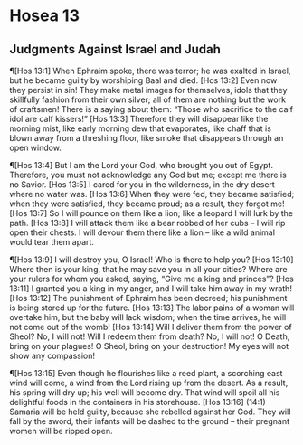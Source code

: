 # Hosea 13

## Judgments Against Israel and Judah
¶[Hos 13:1] When Ephraim spoke, there was terror; he was exalted in Israel, but he became guilty by worshiping Baal and died.
[Hos 13:2] Even now they persist in sin! They make metal images for themselves, idols that they skillfully fashion from their own silver; all of them are nothing but the work of craftsmen! There is a saying about them: “Those who sacrifice to the calf idol are calf kissers!”
[Hos 13:3] Therefore they will disappear like the morning mist, like early morning dew that evaporates, like chaff that is blown away from a threshing floor, like smoke that disappears through an open window.

¶[Hos 13:4] But I am the Lord your God, who brought you out of Egypt. Therefore, you must not acknowledge any God but me; except me there is no Savior.
[Hos 13:5] I cared for you in the wilderness, in the dry desert where no water was.
[Hos 13:6] When they were fed, they became satisfied; when they were satisfied, they became proud; as a result, they forgot me!
[Hos 13:7] So I will pounce on them like a lion; like a leopard I will lurk by the path.
[Hos 13:8] I will attack them like a bear robbed of her cubs – I will rip open their chests. I will devour them there like a lion – like a wild animal would tear them apart.

¶[Hos 13:9] I will destroy you, O Israel! Who is there to help you?
[Hos 13:10] Where then is your king, that he may save you in all your cities? Where are your rulers for whom you asked, saying, “Give me a king and princes”?
[Hos 13:11] I granted you a king in my anger, and I will take him away in my wrath!
[Hos 13:12] The punishment of Ephraim has been decreed; his punishment is being stored up for the future.
[Hos 13:13] The labor pains of a woman will overtake him, but the baby will lack wisdom; when the time arrives, he will not come out of the womb!
[Hos 13:14] Will I deliver them from the power of Sheol? No, I will not! Will I redeem them from death? No, I will not! O Death, bring on your plagues! O Sheol, bring on your destruction! My eyes will not show any compassion!

¶[Hos 13:15] Even though he flourishes like a reed plant, a scorching east wind will come, a wind from the Lord rising up from the desert. As a result, his spring will dry up; his well will become dry. That wind will spoil all his delightful foods in the containers in his storehouse.
[Hos 13:16] (14:1) Samaria will be held guilty, because she rebelled against her God. They will fall by the sword, their infants will be dashed to the ground – their pregnant women will be ripped open.
